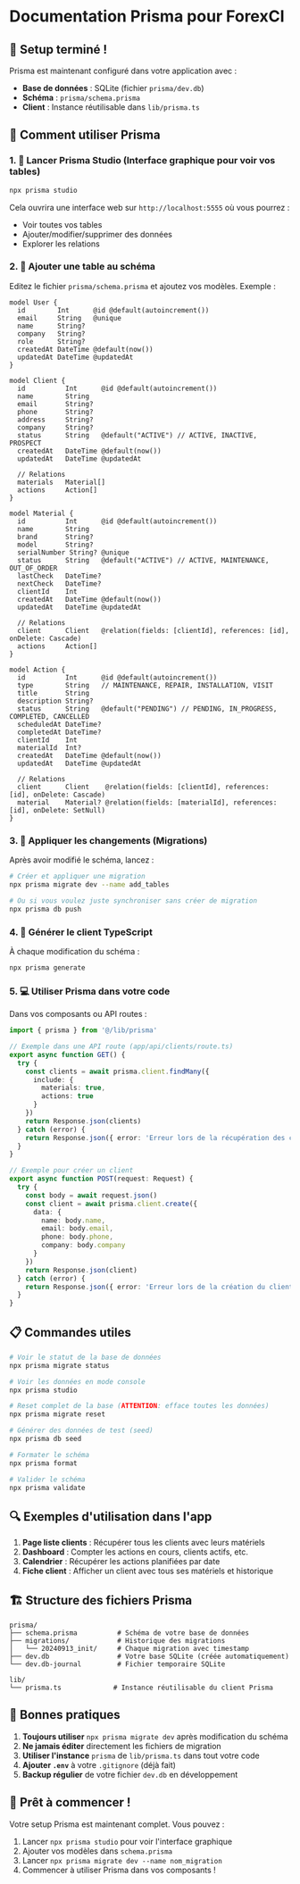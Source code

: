 # Documentation Prisma pour ForexCI

## 🚀 Setup terminé !

Prisma est maintenant configuré dans votre application avec :
- **Base de données** : SQLite (fichier `prisma/dev.db`)
- **Schéma** : `prisma/schema.prisma`
- **Client** : Instance réutilisable dans `lib/prisma.ts`

## 📖 Comment utiliser Prisma

### 1. 🎯 Lancer Prisma Studio (Interface graphique pour voir vos tables)

```bash
npx prisma studio
```

Cela ouvrira une interface web sur `http://localhost:5555` où vous pourrez :
- Voir toutes vos tables
- Ajouter/modifier/supprimer des données
- Explorer les relations

### 2. 📝 Ajouter une table au schéma

Editez le fichier `prisma/schema.prisma` et ajoutez vos modèles. Exemple :

```prisma
model User {
  id        Int      @id @default(autoincrement())
  email     String   @unique
  name      String?
  company   String?
  role      String?
  createdAt DateTime @default(now())
  updatedAt DateTime @updatedAt
}

model Client {
  id          Int      @id @default(autoincrement())
  name        String
  email       String?
  phone       String?
  address     String?
  company     String?
  status      String   @default("ACTIVE") // ACTIVE, INACTIVE, PROSPECT
  createdAt   DateTime @default(now())
  updatedAt   DateTime @updatedAt
  
  // Relations
  materials   Material[]
  actions     Action[]
}

model Material {
  id          Int      @id @default(autoincrement())
  name        String
  brand       String?
  model       String?
  serialNumber String? @unique
  status      String   @default("ACTIVE") // ACTIVE, MAINTENANCE, OUT_OF_ORDER
  lastCheck   DateTime?
  nextCheck   DateTime?
  clientId    Int
  createdAt   DateTime @default(now())
  updatedAt   DateTime @updatedAt
  
  // Relations
  client      Client   @relation(fields: [clientId], references: [id], onDelete: Cascade)
  actions     Action[]
}

model Action {
  id          Int      @id @default(autoincrement())
  type        String   // MAINTENANCE, REPAIR, INSTALLATION, VISIT
  title       String
  description String?
  status      String   @default("PENDING") // PENDING, IN_PROGRESS, COMPLETED, CANCELLED
  scheduledAt DateTime?
  completedAt DateTime?
  clientId    Int
  materialId  Int?
  createdAt   DateTime @default(now())
  updatedAt   DateTime @updatedAt
  
  // Relations
  client      Client    @relation(fields: [clientId], references: [id], onDelete: Cascade)
  material    Material? @relation(fields: [materialId], references: [id], onDelete: SetNull)
}
```

### 3. 🔄 Appliquer les changements (Migrations)

Après avoir modifié le schéma, lancez :

```bash
# Créer et appliquer une migration
npx prisma migrate dev --name add_tables

# Ou si vous voulez juste synchroniser sans créer de migration
npx prisma db push
```

### 4. 🔧 Générer le client TypeScript

À chaque modification du schéma :

```bash
npx prisma generate
```

### 5. 💻 Utiliser Prisma dans votre code

Dans vos composants ou API routes :

```typescript
import { prisma } from '@/lib/prisma'

// Exemple dans une API route (app/api/clients/route.ts)
export async function GET() {
  try {
    const clients = await prisma.client.findMany({
      include: {
        materials: true,
        actions: true
      }
    })
    return Response.json(clients)
  } catch (error) {
    return Response.json({ error: 'Erreur lors de la récupération des clients' }, { status: 500 })
  }
}

// Exemple pour créer un client
export async function POST(request: Request) {
  try {
    const body = await request.json()
    const client = await prisma.client.create({
      data: {
        name: body.name,
        email: body.email,
        phone: body.phone,
        company: body.company
      }
    })
    return Response.json(client)
  } catch (error) {
    return Response.json({ error: 'Erreur lors de la création du client' }, { status: 500 })
  }
}
```

## 📋 Commandes utiles

```bash
# Voir le statut de la base de données
npx prisma migrate status

# Voir les données en mode console
npx prisma studio

# Reset complet de la base (ATTENTION: efface toutes les données)
npx prisma migrate reset

# Générer des données de test (seed)
npx prisma db seed

# Formater le schéma
npx prisma format

# Valider le schéma
npx prisma validate
```

## 🔍 Exemples d'utilisation dans l'app

1. **Page liste clients** : Récupérer tous les clients avec leurs matériels
2. **Dashboard** : Compter les actions en cours, clients actifs, etc.
3. **Calendrier** : Récupérer les actions planifiées par date
4. **Fiche client** : Afficher un client avec tous ses matériels et historique

## 🏗️ Structure des fichiers Prisma

```
prisma/
├── schema.prisma          # Schéma de votre base de données
├── migrations/            # Historique des migrations
│   └── 20240913_init/     # Chaque migration avec timestamp
├── dev.db                 # Votre base SQLite (créée automatiquement)
└── dev.db-journal         # Fichier temporaire SQLite

lib/
└── prisma.ts             # Instance réutilisable du client Prisma
```

## 🔐 Bonnes pratiques

1. **Toujours utiliser** `npx prisma migrate dev` après modification du schéma
2. **Ne jamais éditer** directement les fichiers de migration
3. **Utiliser l'instance** `prisma` de `lib/prisma.ts` dans tout votre code
4. **Ajouter `.env`** à votre `.gitignore` (déjà fait)
5. **Backup régulier** de votre fichier `dev.db` en développement

## 🚀 Prêt à commencer !

Votre setup Prisma est maintenant complet. Vous pouvez :

1. Lancer `npx prisma studio` pour voir l'interface graphique
2. Ajouter vos modèles dans `schema.prisma`
3. Lancer `npx prisma migrate dev --name nom_migration` 
4. Commencer à utiliser Prisma dans vos composants !